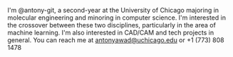 I'm @antony-git, a second-year at the University of Chicago majoring in molecular engineering and minoring in computer science.
I'm interested in the crossover between these two disciplines, particularly in the area of machine learning.
I'm also interested in CAD/CAM and tech projects in general.
You can reach me at antonyawad@uchicago.edu or +1 (773) 808 1478

